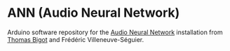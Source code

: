 # ANN (Audio Neural Network)
Arduino software repository for the [Audio Neural Network](http://audioneural.net) installation from [Thomas Bigot](http://thomasbigot.net/) and Frédéric Villeneuve-Séguier.




